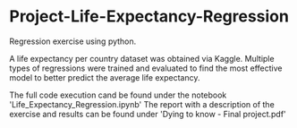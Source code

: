 # Project-Life-Expectancy-Regression
Regression exercise using python.

A life expectancy per country dataset was obtained via Kaggle. Multiple types of regressions were trained and evaluated to find the most effective model to better predict the average life expectancy.

The full code execution cand be found under the notebook 'Life_Expectancy_Regression.ipynb'
The report with a description of the exercise and results can be found under 'Dying to know - Final project.pdf'
